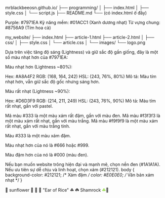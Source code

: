 mrblackbeeosn.github.io/
├── programming/
│   ├── index.html
│   ├── style.css
│   └── script.js
├── README.md
└── (có index.html ở đây)

Purple: #7971EA
Kỹ năng mềm: #01ACC1 (Xanh dương nhạt)
Từ vựng chung: #8756A9 (Tím hoa cà)

my_website/
├── index.html
├── article-1.html
├── article-2.html
│
├── css/
│   ├── style.css
│   └── article.css
│
└── images/
    └── logo.png

Dựa trên việc tăng độ sáng (Lightness) và giữ sắc độ gần giống, đây là một số màu nhạt hơn của #7971EA:

Màu nhạt hơn (Lightness ~80%):

Hex: #A8A4F2
RGB: (168, 164, 242)
HSL: (243, 76%, 80%)
Mô tả: Màu tím nhạt hơn, vẫn giữ sắc độ gốc nhưng sáng hơn.


Màu rất nhạt (Lightness ~90%):

Hex: #D6D3F9
RGB: (214, 211, 249)
HSL: (243, 76%, 90%)
Mô tả: Màu tím rất nhạt, gần với pastel.

Mã màu #333 là một màu xám rất đậm, gần với màu đen.
Mã màu #f3f3f3 là một màu xám rất nhạt, gần với màu trắng.
Mã màu #f9f9f9 là một màu xám rất nhạt, gần với màu trắng tinh.

Màu #333 là một màu xám đậm.

Màu nhạt hơn của nó là #666 hoặc #999.

Màu đậm hơn của nó là #000 (màu đen).

Nếu bạn muốn website trông hiện đại và mạnh mẽ, chọn nền đen (#1A1A1A). Nếu ưu tiên sự dễ chịu và linh hoạt, chọn xám (#212121).
body {
  background-color: #212121; /* Xám đậm */
  color: #E0E0E0; /* Văn bản xám nhạt */
}

&#127803; sunflower 🌻
&#127806; 🌾 "Ear of Rice"
&#9752; ☘️ Shamrock <span style="color:#86d731;;">&#9752;</span>🌱

